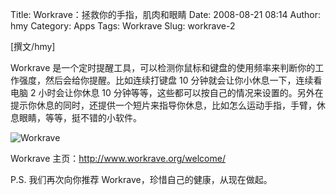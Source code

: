 Title: Workrave：拯救你的手指，肌肉和眼睛
Date: 2008-08-21 08:14
Author: hmy
Category: Apps
Tags: Workrave
Slug: workrave-2

[撰文/hmy]

Workrave
是一个定时提醒工具，可以检测你鼠标和键盘的使用频率来判断你的工作强度，然后会给你提醒。比如连续打键盘
10 分钟就会让你小休息一下，连续看电脑 2 小时会让你休息 10
分钟等等，这些都可以按自己的情况来设置的。另外在提示你休息的同时，还提供一个短片来指导你休息，比如怎么运动手指，手臂，休息眼睛，等等，挺不错的小软件。

![Workrave](http://i.linuxtoy.org/i/2008/08/workrave.jpg)

Workrave 主页：<http://www.workrave.org/welcome/>

P.S. 我们再次向你推荐 Workrave，珍惜自己的健康，从现在做起。
